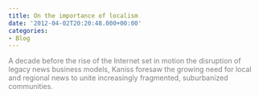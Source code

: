 ```yaml
---
title: On the importance of localism
date: '2012-04-02T20:20:48.000+00:00'
categories:
- Blog
---
```


<p><span style="color: #808080;">A decade before the rise of the Internet set in motion the disruption of legacy news business models, Kaniss foresaw the growing need for local and regional news to unite increasingly fragmented, suburbanized communities.</span></p>

